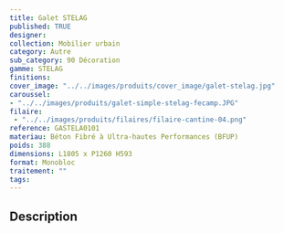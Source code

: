 ```yaml
---
title: Galet STELAG 
published: TRUE
designer: 
collection: Mobilier urbain
category: Autre
sub_category: 90 Décoration
gamme: STELAG
finitions: 
cover_image: "../../images/produits/cover_image/galet-stelag.jpg"
caroussel: 
- "../../images/produits/galet-simple-stelag-fecamp.JPG"
filaire: 
 - "../../images/produits/filaires/filaire-cantine-04.png"
reference: GASTELA0101
materiau: Béton Fibré à Ultra-hautes Performances (BFUP)
poids: 388
dimensions: L1805 x P1260 H593
format: Monobloc
traitement: ""
tags: 
---
```


## Description
